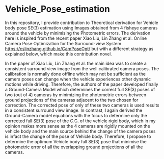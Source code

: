 # Vehicle_Pose_estimation
In this repository, I provide contribution to Theoretical derivation for Vehicle body pose SE(3) estimation using Images obtained from 4 fisheye cameras around the vehicle by minimising the Photometric errors. The derivation here is inspired from the recent paper Xiao Liu, Lin Zhang et al. Online Camera Pose Optimization for the Surround-view System https://cslinzhang.github.io/CamPoseOpt/ but with a different strategy as explained below, which make this contribution novel. 

In the paper of Xiao Liu, Lin Zhang et al. the main idea was to create a consistent surround view image from the well calibrated camera poses. The calibration is normally done offline which may not be sufficient as the camera poses can change when the vehicle experiences other dynamic motions while driving. Therefore, the authors of the paper developed finally a Ground-Camera Model which determines the correct full SE(3) poses of two (out of 4) cameras by minimizing the photometric errors between ground projections of the cameras adjacent to the two chosen for correction. The corrected pose of only of these two cameras is used results in a consistent surround view image. In contrast, I again derived the Ground-Camera model equations with the focus to determine only the corrected full SE(3) pose of the C.G. of the vehicle rigid body, which in my opinion makes more sense as the 4 cameras are rigidly mounted on the vehicle body and the main source behind the change of the camera poses is infact the change of the pose of Vehicle body. Therefore, I propose to determine the optimum Vehicle body full SE(3) pose that minimise the photometric error of all the overlapping ground projections of all the cameras.   

